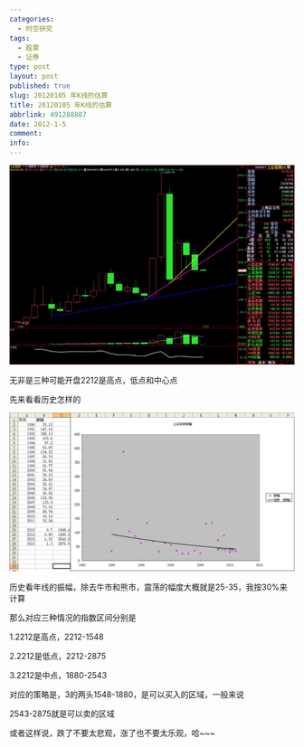 ```yaml
---
categories:
  - 时空研究
tags:
  - 股票
  - 证券
type: post
layout: post
published: true
slug: 20120105 年K线的估算
title: 20120105 年K线的估算
abbrlink: 491288807
date: 2012-1-5
comment:
info:
---
```

![20120105-0](/images/20120105-0.jpeg)

无非是三种可能开盘2212是高点，低点和中心点

先来看看历史怎样的

![20120105-1](/images/20120105-1.jpeg)

历史看年线的振幅，除去牛市和熊市，震荡的幅度大概就是25-35，我按30%来计算

那么对应三种情况的指数区间分别是

1.2212是高点，2212-1548

2.2212是低点，2212-2875

3.2212是中点，1880-2543

对应的策略是，3的两头1548-1880，是可以买入的区域，一般来说

2543-2875就是可以卖的区域

或者这样说，跌了不要太悲观，涨了也不要太乐观，哈~~~